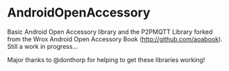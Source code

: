 AndroidOpenAccessory
====================

Basic Android Open Accessory library and the P2PMQTT Library forked from the Wrox Android Open Accessory Book (http://github.com/aoabook).  Still a work in progress...

Major thanks to @donthorp for helping to get these libraries working!

